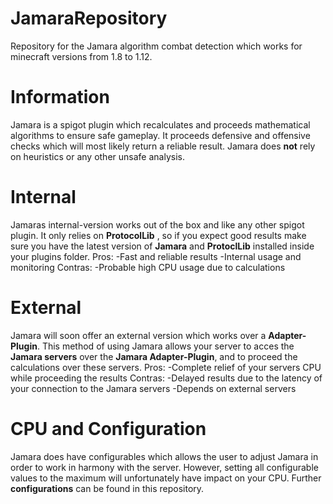 # JamaraRepository
Repository for the Jamara algorithm combat detection which works for minecraft versions from 1.8 to 1.12.

# Information
Jamara is a spigot plugin which recalculates and proceeds mathematical algorithms to ensure safe gameplay.
It proceeds defensive and offensive checks which will most likely return a reliable result.
Jamara does __not__ rely on heuristics or any other unsafe analysis.

# Internal
Jamaras internal-version works out of the box and like any other spigot plugin.
It only relies on __ProtocolLib__ , so if you expect good results make sure you have the latest version of __Jamara__ and __ProtoclLib__ installed inside your plugins folder.
Pros:
    -Fast and reliable results
    -Internal usage and monitoring
Contras:
    -Probable high CPU usage due to calculations

# External
Jamara will soon offer an external version which works over a __Adapter-Plugin__.
This method of using Jamara allows your server to acces the __Jamara servers__ over the __Jamara Adapter-Plugin__, and to proceed the calculations over these servers.
Pros:
    -Complete relief of your servers CPU while proceeding the results
Contras:
    -Delayed results due to the latency of your connection to the Jamara servers
    -Depends on external servers
    
    
# CPU and Configuration
Jamara does have configurables which allows the user to adjust Jamara in order to work in harmony with the server.
However, setting all configurable values to the maximum will unfortunately have impact on your CPU.
Further __configurations__ can be found in this repository.

